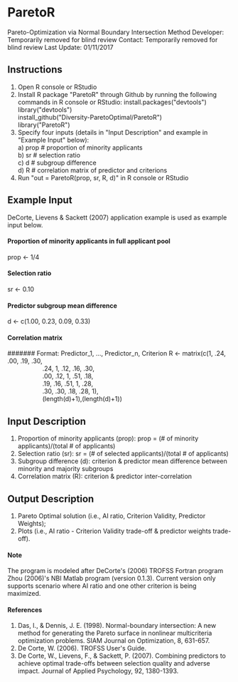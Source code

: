 # ParetoR

Pareto-Optimization via Normal Boundary Intersection Method
Developer: Temporarily removed for blind review
Contact: Temporarily removed for blind review
Last Update: 01/11/2017

## Instructions ##

1. Open R console or RStudio
2. Install R package "ParetoR" through Github by running the following commands in R console or RStudio:
   install.packages("devtools") <br />
   library("devtools") <br />
   install_github("Diversity-ParetoOptimal/ParetoR") <br />
   library("ParetoR") <br />
3. Specify four inputs (details in "Input Description" and example in "Example Input" below): <br />
   a) prop # proportion of minority applicants <br />
   b) sr # selection ratio <br />
   c) d # subgroup difference <br />
   d) R # correlation matrix of predictor and criterions <br /> 
4. Run "out = ParetoR(prop, sr, R, d)" in R console or RStudio

## Example Input ##

DeCorte, Lievens & Sackett (2007) application example is used as example input below.

#### Proportion of minority applicants in full applicant pool
prop <- 1/4

#### Selection ratio
sr <- 0.10

#### Predictor subgroup mean difference
d <- c(1.00, 0.23, 0.09, 0.33)

#### Correlation matrix
####### Format: Predictor_1, ..., Predictor_n, Criterion
R <- matrix(c(1, .24, .00, .19, .30, <br /> 
 &nbsp; &nbsp; &nbsp; &nbsp; &nbsp; &nbsp; &nbsp; &nbsp; &nbsp; &nbsp; .24, 1, .12, .16, .30, <br /> 
 &nbsp; &nbsp; &nbsp; &nbsp; &nbsp; &nbsp; &nbsp; &nbsp; &nbsp; &nbsp; .00, .12, 1, .51, .18, <br /> 
 &nbsp; &nbsp; &nbsp; &nbsp; &nbsp; &nbsp; &nbsp; &nbsp; &nbsp; &nbsp; .19, .16, .51, 1, .28, <br /> 
 &nbsp; &nbsp; &nbsp; &nbsp; &nbsp; &nbsp; &nbsp; &nbsp; &nbsp; &nbsp; .30, .30, .18, .28, 1), <br /> 
 &nbsp; &nbsp; &nbsp; &nbsp; &nbsp; &nbsp; &nbsp; &nbsp; &nbsp; &nbsp; (length(d)+1),(length(d)+1)) 
             
## Input Description ##

1. Proportion of minority applicants (prop):
prop = (# of minority applicants)/(total # of applicants)
2. Selection ratio (sr): sr = (# of selected applicants)/(total # of applicants)
3. Subgroup difference (d): criterion & predictor mean difference
between minority and majority subgroups
4. Correlation matrix (R): criterion & predictor inter-correlation

## Output Description ##

1. Pareto Optimal solution (i.e., AI ratio, Criterion Validity, Predictor Weights);
2. Plots (i.e., AI ratio - Criterion Validity trade-off & predictor weights trade-off).

#### Note ####

The program is modeled after DeCorte's (2006) TROFSS Fortran program Zhou (2006)'s NBI Matlab program (version 0.1.3).
Current version only supports scenario where AI ratio and one other criterion is being maximized.

#### References ####

1. Das, I., & Dennis, J. E. (1998). Normal-boundary intersection: A new method for generating the Pareto surface in nonlinear multicriteria optimization problems. SIAM Journal on Optimization, 8, 631-657.
2. De Corte, W. (2006). TROFSS User's Guide.
3. De Corte, W., Lievens, F., & Sackett, P. (2007). Combining predictors to achieve optimal trade-offs between selection quality and adverse impact. Journal of Applied Psychology, 92, 1380-1393. 

